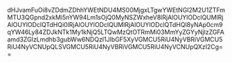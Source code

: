 dHJvamFuOi8vZDdmZDhhYWEtNDU4MS00MjgxLTgwYWEtNGI2M2U1ZTFmMTU3QGpnd2xkMi5nYW94Lm1sOjQ0MyNSZWxheV8lRjAlOUYlODclQUMlRjAlOUYlODclQTdHQi0lRjAlOUYlODclQUMlRjAlOUYlODclQTdHQl8yNAp0cm9qYW46Ly84ZDJkNTk1My1kNjQ5LTQwMzQtOTRmMi03MmYyZGYyNjIzZGFAamd3ZGIzLmdhb3gubWw6NDQzI1JlbGF5XyVGMCU5RiU4NyVBRiVGMCU5RiU4NyVCNUpQLSVGMCU5RiU4NyVBRiVGMCU5RiU4NyVCNUpQXzI2Cg==